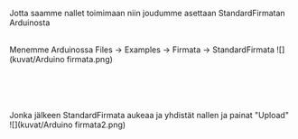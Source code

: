 Jotta saamme nallet toimimaan niin joudumme asettaan StandardFirmatan Arduinosta

<br>
Menemme Arduinossa Files -> Examples -> Firmata -> StandardFirmata
![](kuvat/Arduino firmata.png)




<br><br><br><br>
Jonka jälkeen StandardFirmata aukeaa ja yhdistät nallen ja painat "Upload"
<br>
![](kuvat/Arduino firmata2.png)








